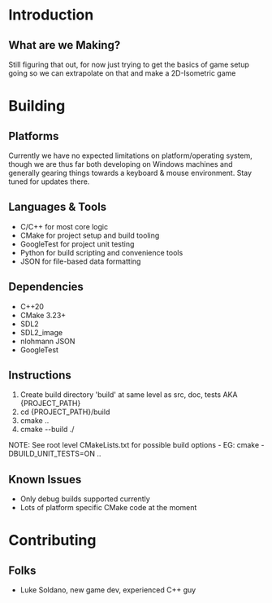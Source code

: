 # Introduction
## What are we Making?
Still figuring that out, for now just trying to get the basics of game setup going so we can extrapolate on that and make a 2D-Isometric game

# Building
## Platforms
Currently we have no expected limitations on platform/operating system, though we are thus far both developing on Windows machines and generally gearing things towards a keyboard & mouse environment. Stay tuned for updates there.

## Languages & Tools
* C/C++ for most core logic
* CMake for project setup and build tooling
* GoogleTest for project unit testing
* Python for build scripting and convenience tools
* JSON for file-based data formatting

## Dependencies
* C++20
* CMake 3.23+
* SDL2
* SDL2_image
* nlohmann JSON
* GoogleTest

## Instructions
1. Create build directory 'build' at same level as src, doc, tests AKA {PROJECT_PATH}
2. cd {PROJECT_PATH}/build
3. cmake ..
4. cmake --build ./

NOTE: See root level CMakeLists.txt for possible build options - EG: cmake -DBUILD_UNIT_TESTS=ON ..

## Known Issues
* Only debug builds supported currently
* Lots of platform specific CMake code at the moment

# Contributing
## Folks
* Luke Soldano, new game dev, experienced C++ guy

